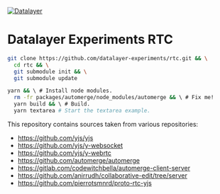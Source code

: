 [![Datalayer](https://raw.githubusercontent.com/datalayer/datalayer/main/res/logo/datalayer-25.svg?sanitize=true)](https://datalayer.io)

# Datalayer Experiments RTC

```bash
git clone https://github.com/datalayer-experiments/rtc.git && \
  cd rtc && \
  git submodule init && \
  git submodule update
```

```bash
yarn && \ # Install node modules.
  rm -fr packages/automerge/node_modules/automerge && \ # Fix me!
  yarn build && \ # Build.
  yarn textarea # Start the textarea example.
```

This repository contains sources taken from various repositories:

- https://github.com/yjs/yjs
- https://github.com/yjs/y-websocket
- https://github.com/yjs/y-webrtc
- https://github.com/automerge/automerge
- https://gitlab.com/codewitchbella/automerge-client-server
- https://github.com/anirrudh/collaborative-edit/tree/server
- https://github.com/pierrotsmnrd/proto-rtc-yjs
